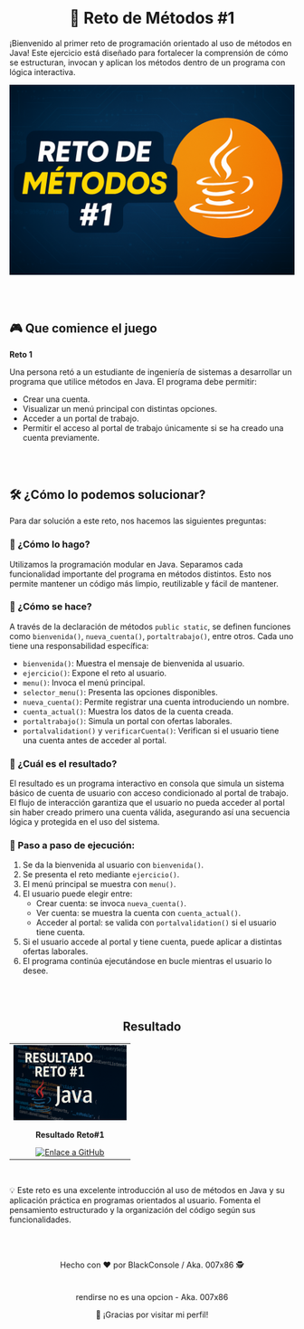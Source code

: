 <br>
<h1 align="center">🎯 Reto de Métodos #1</h1>


<p align="left">
¡Bienvenido al primer reto de programación orientado al uso de métodos en Java! Este ejercicio está diseñado para fortalecer la comprensión de cómo se estructuran, invocan y aplican los métodos dentro de un programa con lógica interactiva.
</p>

<p align="center">
   <img src="./assets/reto1.webp" width="600" title="reto#1" alt="java">
</p>

</br>
<br>
<h2 align="left">🎮 Que comience el juego</h2>

<p align="left"><strong>Reto 1</strong></p>

<p align="left">
Una persona retó a un estudiante de ingeniería de sistemas a desarrollar un programa que utilice métodos en Java. El programa debe permitir:
</p>

<ul align="left">
  <li>Crear una cuenta.</li>
  <li>Visualizar un menú principal con distintas opciones.</li>
  <li>Acceder a un portal de trabajo.</li>
  <li>Permitir el acceso al portal de trabajo únicamente si se ha creado una cuenta previamente.</li>
</ul>
</br>

<br>
<h2 align="left">🛠️ ¿Cómo lo podemos solucionar?</h2>

<p align="left">Para dar solución a este reto, nos hacemos las siguientes preguntas:</p>

<h3 align="left">🔹 ¿Cómo lo hago?</h3>

<p align="left">
Utilizamos la programación modular en Java. Separamos cada funcionalidad importante del programa en métodos distintos. Esto nos permite mantener un código más limpio, reutilizable y fácil de mantener.
</p>

<h3 align="left">🔹 ¿Cómo se hace?</h3>

<p align="left">
A través de la declaración de métodos <code>public static</code>, se definen funciones como <code>bienvenida()</code>, <code>nueva_cuenta()</code>, <code>portaltrabajo()</code>, entre otros. Cada uno tiene una responsabilidad específica:
</p>

<ul align="left">
  <li><code>bienvenida()</code>: Muestra el mensaje de bienvenida al usuario.</li>
  <li><code>ejercicio()</code>: Expone el reto al usuario.</li>
  <li><code>menu()</code>: Invoca el menú principal.</li>
  <li><code>selector_menu()</code>: Presenta las opciones disponibles.</li>
  <li><code>nueva_cuenta()</code>: Permite registrar una cuenta introduciendo un nombre.</li>
  <li><code>cuenta_actual()</code>: Muestra los datos de la cuenta creada.</li>
  <li><code>portaltrabajo()</code>: Simula un portal con ofertas laborales.</li>
  <li><code>portalvalidation()</code> y <code>verificarCuenta()</code>: Verifican si el usuario tiene una cuenta antes de acceder al portal.</li>
</ul>

<h3 align="left">🔹 ¿Cuál es el resultado?</h3>

<p align="left">
El resultado es un programa interactivo en consola que simula un sistema básico de cuenta de usuario con acceso condicionado al portal de trabajo. El flujo de interacción garantiza que el usuario no pueda acceder al portal sin haber creado primero una cuenta válida, asegurando así una secuencia lógica y protegida en el uso del sistema.
</p>

<h3 align="left">🔢 Paso a paso de ejecución:</h3>

<ol align="left">
  <li>Se da la bienvenida al usuario con <code>bienvenida()</code>.</li>
  <li>Se presenta el reto mediante <code>ejercicio()</code>.</li>
  <li>El menú principal se muestra con <code>menu()</code>.</li>
  <li>El usuario puede elegir entre:
    <ul>
      <li>Crear cuenta: se invoca <code>nueva_cuenta()</code>.</li>
      <li>Ver cuenta: se muestra la cuenta con <code>cuenta_actual()</code>.</li>
      <li>Acceder al portal: se valida con <code>portalvalidation()</code> si el usuario tiene cuenta.</li>
    </ul>
  </li>
  <li>Si el usuario accede al portal y tiene cuenta, puede aplicar a distintas ofertas laborales.</li>
  <li>El programa continúa ejecutándose en bucle mientras el usuario lo desee.</li>
</ol>
</br>

<br>
<div id="Proyectos">
<h2 align="center">Resultado</h2>
    <table>
  <tr>
    <td align="center">
      <img src="./assets/file_00000000e7dc61f89ce403894459d342.webp" width="200" high="200" title="resultados ejercicio reto 1 java" alt="java"><br>
      <p><strong>Resultado Reto#1</strong></p>
      <a href="https://github.com/BlackConsol/reto1/blob/main/reto1/desarrollo.java" title="ir al recurso">
        <img src="https://img.shields.io/badge/GITHUB-000000?style=for-the-badge&logo=github&logoColor=white" title="Ver en GitHub" alt="Enlace a GitHub">
      </a>
    </td>
  </tr>
</table>
</div>
<br>
<p align="lef">
💡 Este reto es una excelente introducción al uso de métodos en Java y su aplicación práctica en programas orientados al usuario. Fomenta el pensamiento estructurado y la organización del código según sus funcionalidades.
</p>

</br>


<br>
<p align="center">
  Hecho con ❤️ por BlackConsole / Aka. 007x86 🕵️  
  <br>
  <br><br>
  rendirse no es una opcion - Aka. 007x86
</p>
<p align="center">
  🚀 ¡Gracias por visitar mi perfil!
</p>
</br>
